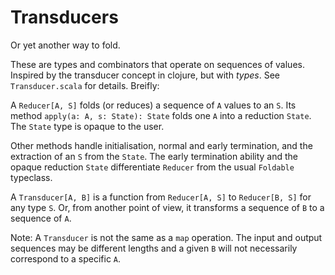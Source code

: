 # Transducers

Or yet another way to fold.   

These are types and combinators that operate on sequences of values. Inspired by the transducer concept in clojure, but with _types_.  See `Transducer.scala` for details. Breifly:

A `Reducer[A, S]` folds (or reduces) a sequence of `A` values to an `S`.  Its method `apply(a: A, s: State): State` folds one `A` into a reduction `State`. The `State` type is opaque to the user.

Other methods handle initialisation, normal and early termination, and the extraction of an `S` from the `State`.  The early termination ability and the opaque reduction `State` differentiate `Reducer` from the usual `Foldable` typeclass.  

A `Transducer[A, B]` is a function from `Reducer[A, S]` to `Reducer[B, S]` for any type `S`.  Or, from another point of view, it transforms a sequence of `B` to a sequence of `A`.  

Note: A `Transducer` is not the same as a `map` operation.  The input and output sequences may be different lengths and a given `B` will not necessarily correspond to a specific `A`.

